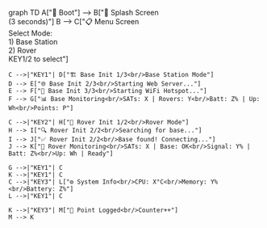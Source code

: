 graph TD
    A["🚀 Boot"] --> B["💫 Splash Screen<br/>(3 seconds)"]
    B --> C["📋 Menu Screen<br/>Select Mode:<br/>1) Base Station<br/>2) Rover<br/>KEY1/2 to select"]
    
    C -->|"KEY1"| D["🏗️ Base Init 1/3<br/>Base Station Mode"]
    D --> E["🌐 Base Init 2/3<br/>Starting Web Server..."]
    E --> F["📡 Base Init 3/3<br/>Starting WiFi Hotspot..."]
    F --> G["📊 Base Monitoring<br/>SATs: X | Rovers: Y<br/>Batt: Z% | Up: Wh<br/>Points: P"]
    
    C -->|"KEY2"| H["🚁 Rover Init 1/2<br/>Rover Mode"]
    H --> I["🔍 Rover Init 2/2<br/>Searching for base..."]
    I --> J["✅ Rover Init 2/2<br/>Base found! Connecting..."]
    J --> K["📡 Rover Monitoring<br/>SATs: X | Base: OK<br/>Signal: Y% | Batt: Z%<br/>Up: Wh | Ready"]
    
    G -->|"KEY1"| C
    K -->|"KEY1"| C
    C -->|"KEY3"| L["⚙️ System Info<br/>CPU: X°C<br/>Memory: Y%<br/>Battery: Z%"]
    L -->|"KEY1"| C
    
    K -->|"KEY3"| M["📍 Point Logged<br/>Counter++"]
    M --> K